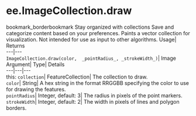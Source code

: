  
#  ee.ImageCollection.draw 
bookmark_borderbookmark Stay organized with collections  Save and categorize content based on your preferences.
Paints a vector collection for visualization. Not intended for use as input to other algorithms. 
Usage| Returns  
---|---  
`ImageCollection.draw(color,  _pointRadius_, _strokeWidth_)`| Image  
Argument| Type| Details  
---|---|---  
this: `collection`| FeatureCollection| The collection to draw.  
`color`| String| A hex string in the format RRGGBB specifying the color to use for drawing the features.  
`pointRadius`| Integer, default: 3| The radius in pixels of the point markers.  
`strokeWidth`| Integer, default: 2| The width in pixels of lines and polygon borders.  
